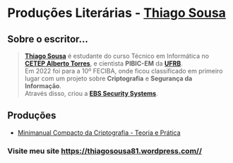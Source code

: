# Produções Literárias - [**Thiago Sousa**](https://github.com/ThiagoSousa81)

## Sobre o escritor...
> [**Thiago Sousa**](https://github.com/ThiagoSousa81) é estudante do curso Técnico em Informática no [**CETEP Alberto Torres**](http://site-cetep.epizy.com/), e cientista **PIBIC-EM** da [**UFRB**](https://github.com/UFRB/). <br>Em 2022 foi para a 10º FECIBA, onde ficou classificado em primeiro lugar com um projeto sobre **Criptografia** e **Segurança da Informação**. <br>Através disso, criou a [**EBS Security Systems**](https://github.com/EBS-Security-Systems/).

## Produções

- [Minimanual Compacto da Criptografia - Teoria e Prática](https://github.com/ThiagoSousa81/Library/tree/main/Minimanual-Criptografia#minimanual-compacto-da-criptografia---teoria-e-pr%C3%A1tica)

### Visite meu site <https://thiagosousa81.wordpress.com//>
